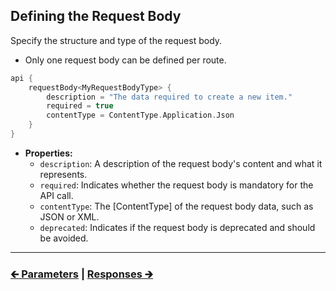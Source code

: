 ## Defining the Request Body

Specify the structure and type of the request body.

- Only one request body can be defined per route.

```kotlin
api {
    requestBody<MyRequestBodyType> {
        description = "The data required to create a new item."
        required = true
        contentType = ContentType.Application.Json
    }
}
```

- **Properties:**
    - `description`: A description of the request body's content and what it represents.
    - `required`: Indicates whether the request body is mandatory for the API call.
    - `contentType`: The [ContentType] of the request body data, such as JSON or XML.
    - `deprecated`: Indicates if the request body is deprecated and should be avoided.

---

### [🡰 Parameters](02.3.api-usage-parameters.md) | [Responses 🡲](02.5.api-usage-responses.md)
